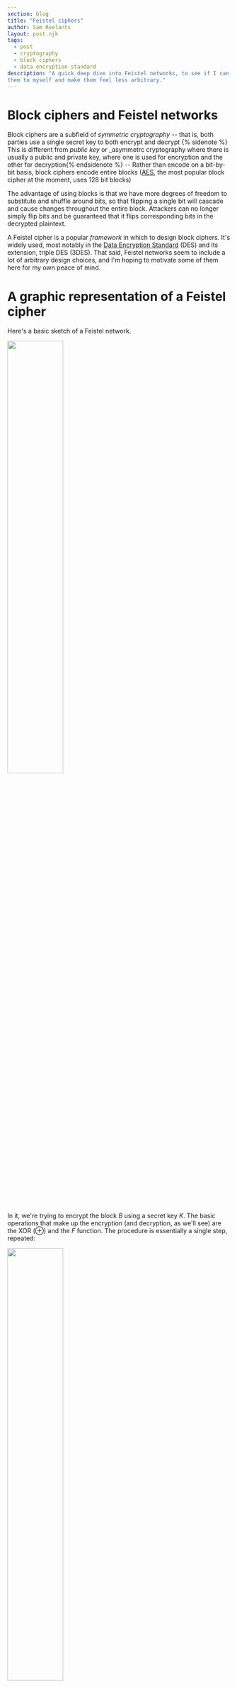 ```yaml
---
section: blog
title: "Feistel ciphers"
author: Sam Roelants
layout: post.njk
tags:
  - post
  - cryptography
  - block ciphers
  - data encryption standard
description: "A quick deep dive into Feistel networks, to see if I can motivate
them to myself and make them feel less arbitrary."
---
```

# Block ciphers and Feistel networks
Block ciphers are a subfield of _symmetric cryptography_ -- that is, both
parties use a single secret key to both encrypt and decrypt {% sidenote %} This
is different from _public key_ or _asymmetrc cryptography where there is usually
a public and private key, where one is used for encryption and the other for
decryption{% endsidenote %} -- Rather than encode on a bit-by-bit basis, block
ciphers encode entire blocks
([AES](https://en.wikipedia.org/wiki/Advanced_Encryption_Standard), the most
popular block cipher at the moment, uses 128 bit blocks)

The advantage of using blocks is that we have more degrees of freedom to
substitute and shuffle around bits, so that flipping a single bit will cascade
and cause changes throughout the entire block. Attackers can no longer simply
flip bits and be guaranteed that it flips corresponding bits in the decrypted
plaintext.

A Feistel cipher is a popular _framework_ in which to design block ciphers. It's
widely used, most notably in the [Data Encryption
Standard](https://en.wikipedia.org/wiki/Data_Encryption_Standard) (DES) and its
extension, triple DES (3DES). That said, Feistel networks seem to include a lot
of arbitrary design choices, and I'm hoping to motivate some of them here for
my own peace of mind.

# A graphic representation of a Feistel cipher
Here's a basic sketch of a Feistel network. 

<img src="/assets/img/2020/feistel_network.png" width="50%" />

In it, we're trying to encrypt the block $B$ using a secret key $K$. The basic
operations that make up the encryption (and decryption, as we'll see) are the
XOR ($\oplus$) and the $F$ function. The procedure is essentially a single step,
repeated:

<img src="/assets/img/2020/feistel_round.png" width="50%" />

We take the block $B$ and divide it up into a left block $L$ and right block $R$.
We then pass $R$ through our function $F$ that will scramble the subblock, and
then use it to encode $L$ by using $\oplus$. _We then pass through an_ 
_unencrypted copy of $R$ to the next stage!_ This is super-duper important! 
After a single round, we've only encrypted $L$, but because we've flipped the 
positions of $L$ and $R$ in the next stage, this time $R$ will get encrypted by
running (the encrypted version of) $L$ through our scrambling function $F$. And
so on...

That looks like a lot of random steps, so let's go over some of them in more
detail.

# Rounds
One basic ingredient of most block ciphers is: Find an operation that only
medium scrambles the bits, and then repeat that process a bunch of times to
guarantee that all the bits have been thoroughly and uniformly shuffled. DES, 
for example, performs 16 rounds of encryption.

**Why would we do this?**
It's much easier to achieve a diffuse permutation of
bits by repeating some process as many times as needed, than it is to find one
single process that does it in one go. Probably easier to run it in reverse too.

Usually, every round will use a _"round key"_, a kind of "subkey" that's derived
from actual key.
 
**Why would we do this?**
By mixing in a different key at every step, we're
making it so every round isn't performing exactly the same operations over and
over, making it a lot harder to trace back the encryption or infer anything
from the statistics of the output.

# Left/Right split
Each block gets split in two and one half is essentially used to encrypt the 
other. Only one half is encrypted per round!

**Why would we do this?**
Why split the block into two? Why not simply use the key to encode the entire
block, and use some other step to scramble the entire block. We'd get twice as
much encrypting in if we didn't restrict ourselves to encrypting one half at a 
time. One could conceive of something like the following:

<img src="/assets/img/2020/aes_round.png" width="50%" />

Honestly, that's a totally viable way of doing things, and it is -- in
a nutshell -- the way AES operates! Splitting the block into left and right has
some cool benefits, though.

# Decryption
The cool thing about the $L$/$R$ split is the following. Suppose we want to
start decrypting our block by running this algorithm in reverse from the end.

<img src="/assets/img/2020/feistel_last_round.png" width="50%" />

The block we've received is $(L_i, R_i)$, which we can write in terms of the
previous round as $(R_{i-1},\, L_i\oplus F(K_i, R_i-1))$. What we _want_ to get
if we're to run this whole thing in reverse, is $L_{i-1}$ and $R_{i-1}$, and
then work our way back from there. Well, since every step only encrypts half
a block, we've already got $R_{i-1}$ for free! Since $L_i$ is encrypted with an
$\oplus$, the way we decrypt is by simply XOR'ing with the same bits. That is,
to recover $L_{i-1}$, we need to XOR a second time with $F(K_i, R_{i-1})$. And
here's the kicker: _precisely because_ we only encrypted half of the block, and
passed through $R_i$ unchanged, _we can simply recompute $F(K_i, R_{i-1})$_
_ourselves!_ {%sidenote%}Given we have the secret key, $K_i$, of course!
{%endsidenote%} We can then just perform the XOR to decode $L_{i-1}$ and 
start all over again. Notice how the decryption of a round is identical to
encryption: We take one half, run it through $F$ and XOR it with the other 
half!

# Involution
In fact, an even cooler way of thinking about decrypting is the following: _you_
_just run the whole encryption a second time_! The only thing that changes
between Feistel encryption and decryption is that the round keys that are used
in each step are reversed, so that we start decrypting the last encryption round
$n$ with its corresponding key $K_{n}$.  Of course we can only decrypt round $i$
with the corresponding key $K_i$! You could say Feistel encryption is an
_involution_: it's its own inverse. 

**Why would we do this?** Having encryption and decryption being the exact 
same operation makes implementing it a lot easier. Important block ciphers are 
often implemented on the hardware level: your x86 CPU literally has instructions
to perform AES encryption. Feistel ciphers cut the work needed to implement this
in half. This is particularly interesting when we're talking about smaller, more
constrained devices like smart cards.

# One-way function
Another cool thing about this decryption method: We never have to reverse the
encryption function $F$! Even when we're decrypting, we only apply $F$, we never
have to make use of some inverse operation $F^{-1}$. We could use completely
irreversible functions, so called _one-way function_. 

**Why would we do this?** This is huge, because it
means we can go all out with how we design our encryption function $F$. We can
do computationally infeasible things like big modulo exponentiations, or even
throw bits away all together. The sky is the limit! In an encryption scheme like
AES, where the encryption has to be run in reverse, there are much bigger
constraints on what operations you can tractably decrypt.

# Framework
Like we said, Feistel ciphers are only a _framework_. There are a bunch of 
parameters in this construction that you can fix. The most obvious one being
the choice of encryption function $F$. But also the number of rounds, the block
size, or even whether or not the blocks should be of equal size or not (
so called _unbalanced Feistel ciphers_). Also, we didn't go into the _key_
_schedule_ at all. That is: the key size {%sidenote%}This is actually DES' main
flaw: it only uses a 56bit key, which was plenty strong when it was first 
developed in 1975, but has now been broken on several occasions{%endsidenote%} 
or how the round keys $K_i$ are derived from the secret key $K$.

Hope this helped clear up some of the (seemingly) arbitrary aspects of Feistel
networks!
